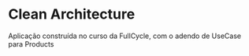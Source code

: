 # Clean Architecture

Aplicação construída no curso da FullCycle, com o adendo de UseCase para Products
